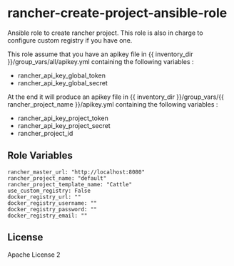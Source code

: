 # rancher-create-project-ansible-role

Ansible role to create rancher project.
This role is also in charge to configure custom registry if you have one.

This role assume that you have an apikey file in {{ inventory_dir }}/group_vars/all/apikey.yml containing the following variables :
* rancher_api_key_global_token
* rancher_api_key_global_secret

At the end it will produce an apikey file in {{ inventory_dir }}/group_vars/{{ rancher_project_name }}/apikey.yml containing the following variables :
* rancher_api_key_project_token
* rancher_api_key_project_secret
* rancher_project_id


Role Variables
--------------

```
rancher_master_url: "http://localhost:8080"
rancher_project_name: "default"
rancher_project_template_name: "Cattle"
use_custom_registry: False
docker_registry_url: ""
docker_registry_username: ""
docker_registry_password: ""
docker_registry_email: ""

```

License
-------

Apache License 2
